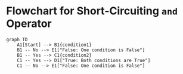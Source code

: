 # Flowchart for Short-Circuiting `and` Operator

```mermaid
graph TD
    A1[Start] --> B1{condition1}
    B1 -- No --> E1["False: One condition is False"]
    B1 -- Yes --> C1{condition2}
    C1 -- Yes --> D1["True: Both conditions are True"]
    C1 -- No --> E1["False: One condition is False"]
